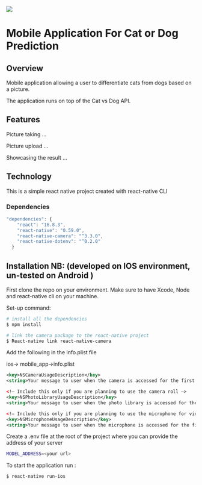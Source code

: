 


![](Readme/Group%209.png)
# Mobile Application For Cat or Dog Prediction
## Overview
Mobile application allowing a user to differentiate cats from dogs based on a picture.

The application runs on top of the Cat vs Dog API.

## Features
Picture taking …

Picture upload …

Showcasing the result …

## Technology 
This is a simple react native project created with react-native CLI

### Dependencies
```javascript
"dependencies": {
    "react": "16.8.3",
    "react-native": "0.59.0",
    "react-native-camera": "^3.3.0",
    "react-native-dotenv": "^0.2.0"
  }
```

## Installation NB: (developed on IOS environment, un-tested on Android )
First clone the repo on your environment. Make sure to have Xcode,  Node and react-native cli on your machine.

Set-up command:
```bash
# install all the dependencies
$ npm install

# link the camera package to the react-native project
$ React-native link react-native-camera
```

Add the following in the info.plist file 

 ios-> mobile_app->info.plist
```xml
<key>NSCameraUsageDescription</key>
<string>Your message to user when the camera is accessed for the first time</string>

<!— Include this only if you are planning to use the camera roll —>
<key>NSPhotoLibraryUsageDescription</key>
<string>Your message to user when the photo library is accessed for the first time</string>

<!— Include this only if you are planning to use the microphone for video recording —>
<key>NSMicrophoneUsageDescription</key>
<string>Your message to user when the microphone is accessed for the first time</string>
```

Create a .env file at the root of the project where you can provide the address of your server
```bash
MODEL_ADDRESS=<your url>
```

To start the application run :
```bash
$ react-native run-ios
```




